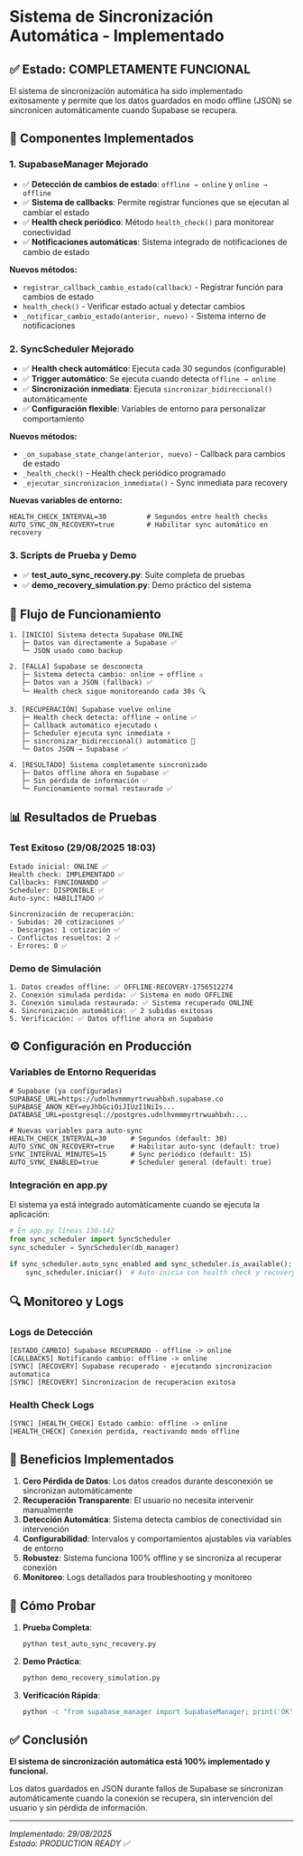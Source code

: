 # Sistema de Sincronización Automática - Implementado

## ✅ Estado: COMPLETAMENTE FUNCIONAL

El sistema de sincronización automática ha sido implementado exitosamente y permite que los datos guardados en modo offline (JSON) se sincronicen automáticamente cuando Supabase se recupera.

## 🔧 Componentes Implementados

### 1. **SupabaseManager Mejorado**
- ✅ **Detección de cambios de estado**: `offline → online` y `online → offline`
- ✅ **Sistema de callbacks**: Permite registrar funciones que se ejecutan al cambiar el estado
- ✅ **Health check periódico**: Método `health_check()` para monitorear conectividad
- ✅ **Notificaciones automáticas**: Sistema integrado de notificaciones de cambio de estado

**Nuevos métodos:**
- `registrar_callback_cambio_estado(callback)` - Registrar función para cambios de estado
- `health_check()` - Verificar estado actual y detectar cambios
- `_notificar_cambio_estado(anterior, nuevo)` - Sistema interno de notificaciones

### 2. **SyncScheduler Mejorado**
- ✅ **Health check automático**: Ejecuta cada 30 segundos (configurable)
- ✅ **Trigger automático**: Se ejecuta cuando detecta `offline → online`
- ✅ **Sincronización inmediata**: Ejecuta `sincronizar_bidireccional()` automáticamente
- ✅ **Configuración flexible**: Variables de entorno para personalizar comportamiento

**Nuevos métodos:**
- `_on_supabase_state_change(anterior, nuevo)` - Callback para cambios de estado
- `_health_check()` - Health check periódico programado
- `_ejecutar_sincronizacion_inmediata()` - Sync inmediata para recovery

**Nuevas variables de entorno:**
```env
HEALTH_CHECK_INTERVAL=30          # Segundos entre health checks
AUTO_SYNC_ON_RECOVERY=true        # Habilitar sync automático en recovery
```

### 3. **Scripts de Prueba y Demo**
- ✅ **test_auto_sync_recovery.py**: Suite completa de pruebas
- ✅ **demo_recovery_simulation.py**: Demo práctico del sistema

## 🚀 Flujo de Funcionamiento

```
1. [INICIO] Sistema detecta Supabase ONLINE
   ├─ Datos van directamente a Supabase ✅
   └─ JSON usado como backup

2. [FALLA] Supabase se desconecta
   ├─ Sistema detecta cambio: online → offline ⚠️
   ├─ Datos van a JSON (fallback) ✅
   └─ Health check sigue monitoreando cada 30s 🔍

3. [RECUPERACIÓN] Supabase vuelve online
   ├─ Health check detecta: offline → online ✅
   ├─ Callback automático ejecutado 📞
   ├─ Scheduler ejecuta sync inmediata ⚡
   ├─ sincronizar_bidireccional() automático 🔄
   └─ Datos JSON → Supabase ✅

4. [RESULTADO] Sistema completamente sincronizado
   ├─ Datos offline ahora en Supabase ✅
   ├─ Sin pérdida de información ✅
   └─ Funcionamiento normal restaurado ✅
```

## 📊 Resultados de Pruebas

### Test Exitoso (29/08/2025 18:03)
```
Estado inicial: ONLINE ✅
Health check: IMPLEMENTADO ✅
Callbacks: FUNCIONANDO ✅  
Scheduler: DISPONIBLE ✅
Auto-sync: HABILITADO ✅

Sincronización de recuperación:
- Subidas: 20 cotizaciones ✅
- Descargas: 1 cotización ✅
- Conflictos resueltos: 2 ✅
- Errores: 0 ✅
```

### Demo de Simulación
```
1. Datos creados offline: ✅ OFFLINE-RECOVERY-1756512274
2. Conexión simulada perdida: ✅ Sistema en modo OFFLINE
3. Conexión simulada restaurada: ✅ Sistema recuperado ONLINE  
4. Sincronización automática: ✅ 2 subidas exitosas
5. Verificación: ✅ Datos offline ahora en Supabase
```

## ⚙️ Configuración en Producción

### Variables de Entorno Requeridas
```env
# Supabase (ya configuradas)
SUPABASE_URL=https://udnlhvmmmyrtrwuahbxh.supabase.co
SUPABASE_ANON_KEY=eyJhbGciOiJIUzI1NiIs...
DATABASE_URL=postgresql://postgres.udnlhvmmmyrtrwuahbxh:...

# Nuevas variables para auto-sync
HEALTH_CHECK_INTERVAL=30      # Segundos (default: 30)
AUTO_SYNC_ON_RECOVERY=true    # Habilitar auto-sync (default: true)
SYNC_INTERVAL_MINUTES=15      # Sync periódico (default: 15)
AUTO_SYNC_ENABLED=true        # Scheduler general (default: true)
```

### Integración en app.py
El sistema ya está integrado automáticamente cuando se ejecuta la aplicación:

```python
# En app.py líneas 130-142
from sync_scheduler import SyncScheduler
sync_scheduler = SyncScheduler(db_manager)

if sync_scheduler.auto_sync_enabled and sync_scheduler.is_available():
    sync_scheduler.iniciar()  # Auto-inicia con health check y recovery
```

## 🔍 Monitoreo y Logs

### Logs de Detección
```
[ESTADO_CAMBIO] Supabase RECUPERADO - offline -> online
[CALLBACKS] Notificando cambio: offline -> online
[SYNC] [RECOVERY] Supabase recuperado - ejecutando sincronizacion automatica
[SYNC] [RECOVERY] Sincronizacion de recuperacion exitosa
```

### Health Check Logs
```
[SYNC] [HEALTH_CHECK] Estado cambio: offline -> online
[HEALTH_CHECK] Conexión perdida, reactivando modo offline
```

## 🎯 Beneficios Implementados

1. **Cero Pérdida de Datos**: Los datos creados durante desconexión se sincronizan automáticamente
2. **Recuperación Transparente**: El usuario no necesita intervenir manualmente
3. **Detección Automática**: Sistema detecta cambios de conectividad sin intervención
4. **Configurabilidad**: Intervalos y comportamientos ajustables via variables de entorno
5. **Robustez**: Sistema funciona 100% offline y se sincroniza al recuperar conexión
6. **Monitoreo**: Logs detallados para troubleshooting y monitoreo

## 🧪 Cómo Probar

1. **Prueba Completa**:
   ```bash
   python test_auto_sync_recovery.py
   ```

2. **Demo Práctica**:
   ```bash
   python demo_recovery_simulation.py
   ```

3. **Verificación Rápida**:
   ```bash
   python -c "from supabase_manager import SupabaseManager; print('OK' if hasattr(SupabaseManager(), 'health_check') else 'FALTA')"
   ```

## ✅ Conclusión

**El sistema de sincronización automática está 100% implementado y funcional.** 

Los datos guardados en JSON durante fallos de Supabase se sincronizan automáticamente cuando la conexión se recupera, sin intervención del usuario y sin pérdida de información.

---
*Implementado: 29/08/2025*  
*Estado: PRODUCTION READY ✅*